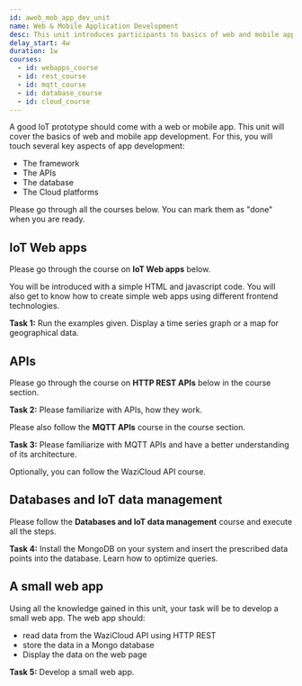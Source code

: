 ```yaml
---
id: aweb_mob_app_dev_unit
name: Web & Mobile Application Development
desc: This unit introduces participants to basics of web and mobile app development for IoT platforms, with a focus on the Waziup IoT platform.
delay_start: 4w
duration: 1w
courses:
  - id: webapps_course
  - id: rest_course
  - id: mqtt_course
  - id: database_course
  - id: cloud_course
---
```


A good IoT prototype should come with a web or mobile app. This unit will cover the basics of web and mobile app development.
For this, you will touch several key aspects of app development:

- The framework
- The APIs
- The database
- The Cloud platforms

Please go through all the courses below. You can mark them as "done" when you are ready.

## IoT Web apps

Please go through the course on **IoT Web apps** below.

You will be introduced with a simple HTML and javascript code. You will also get to know how to create simple web apps using different frontend technologies.

<alert type='success'><b>Task 1:</b> Run the examples given. Display a time series graph or a map for geographical data.</alert>


## APIs

Please go through the course on **HTTP REST APIs** below in the course section.

<alert type='success'><b>Task 2:</b> Please familiarize with APIs, how they work.</alert>

Please also follow the **MQTT APIs** course in the course section.

<alert type='success'><b>Task 3:</b> Please familiarize with MQTT APIs and have a better understanding of its architecture.</alert>

Optionally, you can follow the WaziCloud API course.

## Databases and IoT data management

Please follow the **Databases and IoT data management** course and execute all the steps.

<alert type='success'><b>Task 4:</b> Install the MongoDB on your system and insert the prescribed data points into the database. Learn how to optimize queries.</alert>


## A small web app

Using all the knowledge gained in this unit, your task will be to develop a small web app. The web app should:
- read data from the WaziCloud API using HTTP REST
- store the data in a Mongo database
- Display the data on the web page

<alert type='success'><b>Task 5:</b> Develop a small web app.</alert>

